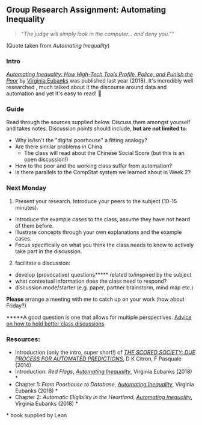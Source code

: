 ## Group Research Assignment: Automating Inequality

> "*The judge will simply look in the computer... and deny you.*""

(Quote taken from *Automating Inequality*)


### Intro
[*Automating Inequality: How High-Tech Tools Profile, Police, and Punish the Poor*](https://www.amazon.com/Automating-Inequality-High-Tech-Profile-Police/dp/1250074312) by [Virginia Eubanks](https://virginia-eubanks.com/about/) was published last year (2018). It's incredibly well researched , much talked about it the discourse around data and automation and yet it's easy to read! 🎉

### Guide
Read through the sources supplied below. Discuss them amongst yourself and takes notes. Discussion points should include, **but are not limited to**:
- Why is/isn't the "digital poorhouse" a fitting analogy?
- Are there similar problems in China
  - The class will read about the Chinese Social Score (but this is an open discussion!)
- How to the poor and the working class suffer from automation?
- Is there parallels to the CompStat system we learned about in Week 2?

### Next Monday
1. Present your research. Introduce your peers to the subject (10-15 minutes).
  - Introduce the example cases to the class, assume they have not heard of them before.
  - Illustrate concepts through your own explanations and the example cases.
  - Focus specifically on what you think the class needs to know to actively take part in the discussion.
2. facilitate a discussion:
  - develop (provocative) questions**\*** related to/inspired by the subject
  - what contextual information does the class need to respond?
  - discussion mode/starter (e.g. paper, partner brainstorm, mind map etc.)

**Please** arrange a meeting with me to catch up on your work (how about Friday?)

**\***A good question is one that allows for multiple perspectives.
[Advice on how to hold better class discussions](https://www.chronicle.com/interactives/20190523-ClassDiscussion)

### Resources:
- Introduction (only the intro, super short!) of [*THE SCORED SOCIETY: DUE PROCESS FOR
AUTOMATED PREDICTIONS*](http://digital.law.washington.edu/dspace-law/bitstream/handle/1773.1/1318/89WLR0001.pdf), D K Citron, F Pasquale (2014)
- Introduction: *Red Flags*, [*Automating Inequality*](https://www.amazon.com/Automating-Inequality-High-Tech-Profile-Police/dp/1250074312), Virginia Eubanks (2018) *
- Chapter 1: *From Poorhouse to Database*, [*Automating Inequality*](https://www.amazon.com/Automating-Inequality-High-Tech-Profile-Police/dp/1250074312), Virginia Eubanks (2018) *
- Chapter 2: *Automatic Eligibility in the Heartland*, [*Automating Inequality*](https://www.amazon.com/Automating-Inequality-High-Tech-Profile-Police/dp/1250074312), Virginia Eubanks (2018) *

\* book supplied by Leon
